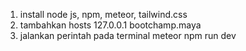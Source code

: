 1. install node js, npm, meteor, tailwind.css
2. tambahkan hosts 127.0.0.1 bootchamp.maya
3. jalankan perintah pada terminal meteor npm run dev
